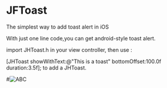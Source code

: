 # JFToast
The simplest way to add toast alert in iOS

With just one line code,you can get android-style toast alert.

import JHToast.h in your view controller, then use :

[JHToast showWithText:@"This is a toast" bottomOffset:100.0f duration:3.5f];
to add a JHToast.

#![ABC](http://www.baidu.com/img/bdlogo.gif) 

